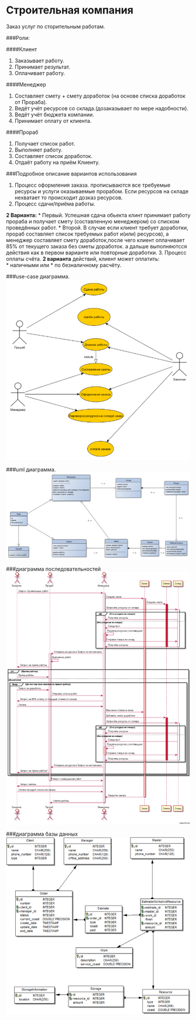 ﻿# Строительная компания
Заказ услуг по сторительным работам.

###Роли:

####Клиент
1.  Заказывает работу.
1.  Принимает результат.
1.  Оплачивает работу.

####Менеджер
1.  Составляет смету + смету доработок (на основе списка доработок от Прораба).
1.  Ведёт учёт ресурсов со склада.(дозаказывает по мере надобности).
1.  Ведёт учёт бюджета компании.
1.  Принимает оплату от клиента.

####Прораб
1.  Получает список работ.
1.  Выполняет работу.
1.  Составляет список доработок.
1.  Отдаёт работу на приём Клиенту.

###Подробное описание вариантов использования
1.  Процесс оформления заказа.
прописываются все требуемые ресурсы и услуги оказываемые прорабом.
Если ресурсов на складе нехватает то происходит дозказ ресурсов.
2.  Процесс сдачи/приёма работы.

  **2 Варианта:**
    *  Первый. Успешная сдача обьекта клинт принимает работу прораба и получает смету (составленную менеджером) со списком проведённых работ.
    *  Второй. В случае если клиент требует доработки, прораб составляет список требуемых работ и(или) ресурсов), а менеджер составляет смету доработок,после чего клиент оплачивает 85% от текущего заказа без сметы доработок.
	а дальше выполняютсся действия как в первом варианте или повторные доработки.
3.  Процесс оплаты счёта.
  **2 варианта** действий, клиент может оплатить:  
    * наличными или 
    * по безналичному расчёту.

###use-case диаграмма.
![use-case](/uml_use_case.png)

###uml диаграмма.
![uml-diagram](/uml_class_diagram.png)

###диаграмма последовательностей
![sequence-diagram](/getimage.png)

###диаграмма базы данных
![database-diagram](/database.png)